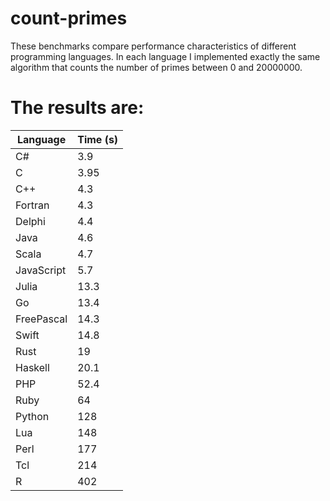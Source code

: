# count-primes

These benchmarks compare performance characteristics of different programming languages.
In each language I implemented exactly the same algorithm that counts the number of primes between 0 and 20000000.

# The results are:
| Language | Time (s) |
|----------|----------|
|C#        |3.9       |
|C         |3.95      |
|C++       |4.3       |
|Fortran   |4.3       |
|Delphi    |4.4       |
|Java      |4.6       |
|Scala     |4.7       |
|JavaScript|5.7       |
|Julia     |13.3      | 
|Go        |13.4      |
|FreePascal|14.3      |
|Swift     |14.8      |
|Rust      |19        |
|Haskell   |20.1      |
|PHP       |52.4      |
|Ruby      |64        |
|Python    |128       |
|Lua       |148       |
|Perl      |177       |
|Tcl       |214       |
|R         |402       |
